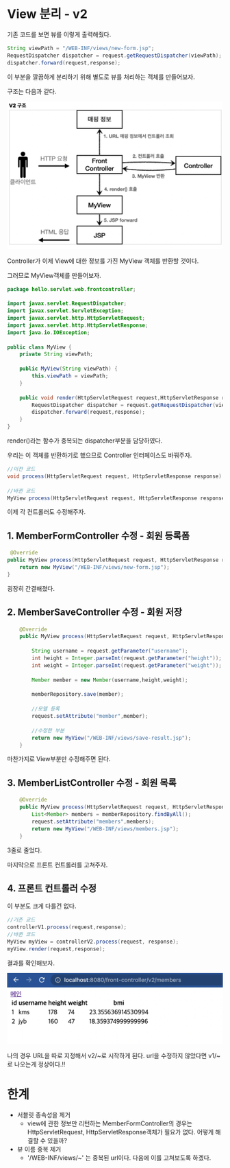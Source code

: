 # View 분리 - v2

기존 코드를 보면 뷰를 이렇게 출력해줬다.

```java
String viewPath = "/WEB-INF/views/new-form.jsp";
RequestDispatcher dispatcher = request.getRequestDispatcher(viewPath);
dispatcher.forward(request,response);
```

이 부분을 깔끔하게 분리하기 위해 별도로 뷰를 처리하는 객체를 만들어보자.

구조는 다음과 같다.

![](img/v2_Structure.png)

Controller가 이제 View에 대한 정보를 가진 MyView 객체를 반환할 것이다.

그러므로 MyView객체를 만들어보자.

```java
package hello.servlet.web.frontcontroller;

import javax.servlet.RequestDispatcher;
import javax.servlet.ServletException;
import javax.servlet.http.HttpServletRequest;
import javax.servlet.http.HttpServletResponse;
import java.io.IOException;

public class MyView {
    private String viewPath;

    public MyView(String viewPath) {
        this.viewPath = viewPath;
    }

    public void render(HttpServletRequest request,HttpServletResponse response) throws IOException, ServletException{
        RequestDispatcher dispatcher = request.getRequestDispatcher(viewPath);
        dispatcher.forward(request,response);
    }
}

```

render()라는 함수가 중복되는 dispatcher부분을 담당하였다.

우리는 이 객체를 반환하기로 했으므로 Controller 인터페이스도 바꿔주자.

```java
//이전 코드
void process(HttpServletRequest request, HttpServletResponse response) throws IOException, ServletException;

//바뀐 코드
MyView process(HttpServletRequest request, HttpServletResponse response) throws IOException, ServletException;
```

이제 각 컨트롤러도 수정해주자.

## 1. MemberFormController 수정 - 회원 등록폼

```java
 @Override
public MyView process(HttpServletRequest request, HttpServletResponse response) throws ServletException, IOException {
    return new MyView("/WEB-INF/views/new-form.jsp");
}
```

굉장히 간결해졌다.

## 2. MemberSaveController 수정 - 회원 저장

```java
    @Override
    public MyView process(HttpServletRequest request, HttpServletResponse response) throws IOException, ServletException{

        String username = request.getParameter("username");
        int height = Integer.parseInt(request.getParameter("height"));
        int weight = Integer.parseInt(request.getParameter("weight"));

        Member member = new Member(username,height,weight);

        memberRepository.save(member);

        //모델 등록
        request.setAttribute("member",member);

        //수정한 부분
        return new MyView("/WEB-INF/views/save-result.jsp");
    }
```

마찬가지로 View부분만 수정해주면 된다.

## 3. MemberListController 수정 - 회원 목록

```java
    @Override
    public MyView process(HttpServletRequest request, HttpServletResponse response) throws IOException, ServletException {
        List<Member> members = memberRepository.findByAll();
        request.setAttribute("members",members);
        return new MyView("/WEB-INF/views/members.jsp");
    }
```

3줄로 줄었다.

마지막으로 프론트 컨트롤러를 고쳐주자.

## 4. 프론트 컨트롤러 수정

이 부분도 크게 다를건 없다.

```java
//기존 코드
controllerV1.process(request,response);
//바뀐 코드
MyView myView = controllerV2.process(request, response);
myView.render(request,response);
```

결과를 확인해보자.

![](img/v2_result.png)  

나의 경우 URL을 따로 지정해서 v2/~로 시작하게 된다. url을 수정하지 않았다면 v1/~로 나오는게 정상이다.!!

# 한계

- 서블릿 종속성을 제거
    + view에 관한 정보만 리턴하는 MemberFormController의 경우는 HttpServletRequest, HttpServletResponse객체가 필요가 없다. 어떻게 해결할 수 있을까?
- 뷰 이름 중복 제거
    + '/WEB-INF/views/~' 는 중복된 url이다. 다음에 이를 고쳐보도록 하겠다.